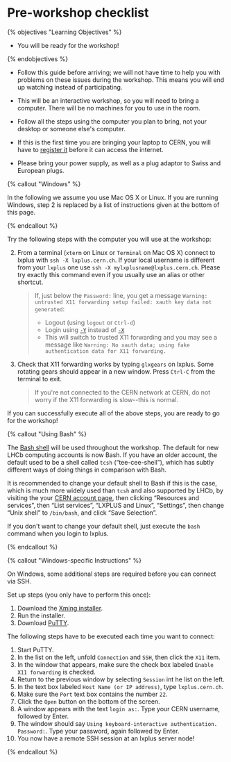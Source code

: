 # Pre-workshop checklist

{% objectives "Learning Objectives" %}

* You will be ready for the workshop!

{% endobjectives %}


* Follow this guide before arriving; we will not have time to help
you with problems on these issues during the workshop. This means
you will end up watching instead of participating.

* This will be an interactive workshop, so you will need to bring
a computer. There will be no machines for you to use in the room.

* Follow all the steps using the computer you plan to bring, not
your desktop or someone else's computer.

* If this is the first time you are bringing your laptop to CERN, you
will have to [register it](https://information-technology.web.cern.ch/help/connect-your-device) before it can
access the internet.

* Please bring your power supply, as well as a plug adaptor to Swiss and European plugs.

{% callout "Windows" %}

In the following we assume you use Mac OS X or Linux. If you are running
Windows, step 2 is replaced by a list of instructions given at the bottom
of this page.

{% endcallout %}

Try the following steps with the computer you will use at the workshop:

 2. From a terminal (`xterm` on Linux or `Terminal` on Mac OS X) connect to
    lxplus with `ssh -X lxplus.cern.ch`.
    If your local username is different from your `lxplus` one use `ssh -X mylxplusname@lxplus.cern.ch`.
    Please try exactly this command even if you usually use an alias or other shortcut.
    >If, just below the `Password:` line, you get a message `Warning: untrusted X11 forwarding setup failed: xauth key data not generated`:
    >* Logout (using `logout` or `Ctrl-d`)
    >* Login using [`-Y`](https://man.openbsd.org/ssh#Y) instead of [`-X`](https://man.openbsd.org/ssh#X)
    >* This will switch to trusted X11 forwarding and you may see a message like `Warning: No xauth data; using fake authentication data for X11 forwarding.`


 3. Check that X11 forwarding works by typing `glxgears` on lxplus. Some rotating gears should appear in 
    a new window. Press `Ctrl-C` from the terminal to exit.
    >If you're not connected to the CERN network at CERN, do not worry if the X11 forwarding is slow--this is normal.

If you can successfully execute all of the above steps, you are ready to go for
the workshop!

{% callout "Using Bash" %}

The [Bash shell](http://cern.ch/go/gdJ9) will be used
throughout the workshop.
The default for new LHCb computing accounts is now Bash. If you have an older
account, the default used to be a shell called `tcsh`
(“tee-cee-shell”), which has subtly different ways of doing things
in comparison with Bash.

It is recommended to change your default shell to Bash if this is the case, which is much more
widely used than `tcsh` and also supported by LHCb, by visiting the your
[CERN account page](https://account.cern.ch), then clicking “Resources and
services”, then “List services”, “LXPLUS and Linux”, “Settings”, then change
“Unix shell” to `/bin/bash`, and click “Save Selection”.

If you don't want to change your default shell, just execute the `bash`
command when you login to lxplus.

{% endcallout %}


{% callout "Windows-specific Instructions" %}

On Windows, some additional steps are required before you can connect via SSH.

Set up steps (you only have to perform this once):

1. Download the [Xming installer](https://sourceforge.net/projects/xming/files/latest/download).
2. Run the installer.
3. Download [PuTTY](https://the.earth.li/~sgtatham/putty/latest/x86/putty.exe).

The following steps have to be executed each time you want to connect:

1. Start PuTTY.
2. In the list on the left, unfold `Connection` and `SSH`, then click the `X11` item.
3. In the window that appears, make sure the check box labeled `Enable X11 forwarding` is checked.
4. Return to the previous window by selecting `Session` int he list on the left.
5. In the text box labeled `Host Name (or IP address)`, type `lxplus.cern.ch`.
6. Make sure the `Port` text box contains the number `22`.
7. Click the `Open` button on the bottom of the screen.
8. A window appears with the text `login as:`. Type your CERN username, followed by Enter.
9. The window should say `Using keyboard-interactive authentication. Password:`. Type your password, again followed by Enter.
10. You now have a remote SSH session at an lxplus server node!

{% endcallout %}
